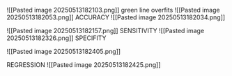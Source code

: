 ![[Pasted image 20250513182103.png]]
green line overfits
![[Pasted image 20250513182053.png]]
ACCURACY
![[Pasted image 20250513182034.png]]

![[Pasted image 20250513182157.png]]
SENSITIVITY
 ![[Pasted image 20250513182326.png]]
 SPECIFITY
 
![[Pasted image 20250513182405.png]]

REGRESSION
![[Pasted image 20250513182425.png]]
